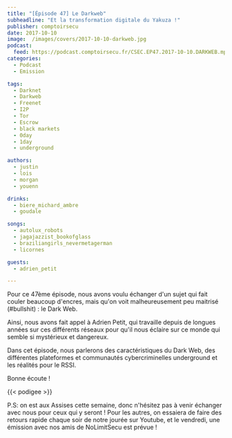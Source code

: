 ```yaml
---
title: "[Épisode 47] Le Darkweb"
subheadline: "Et la transformation digitale du Yakuza !"
publisher: comptoirsecu
date: 2017-10-10
image:  /images/covers/2017-10-10-darkweb.jpg
podcast:
  feed: https://podcast.comptoirsecu.fr/CSEC.EP47.2017-10-10.DARKWEB.mp3
categories:
  - Podcast
  - Emission

tags:
  - Darknet
  - Darkweb
  - Freenet
  - I2P
  - Tor
  - Escrow
  - black markets
  - 0day
  - 1day
  - underground

authors:
  - justin
  - lois
  - morgan
  - youenn

drinks:
  - biere_michard_ambre
  - goudale

songs:
  - autolux_robots
  - jagajazzist_bookofglass
  - braziliangirls_nevermetagerman
  - licornes

guests:
  - adrien_petit

---
```


Pour ce 47ème épisode, nous avons voulu échanger d'un sujet qui fait couler beaucoup d'encres, mais qu'on voit malheureusement peu maitrisé (#bullshit) : le Dark Web.

Ainsi, nous avons fait appel à Adrien Petit, qui travaille depuis de longues années sur ces différents réseaux pour qu'il nous éclaire sur ce monde qui semble si mystérieux et dangereux.

Dans cet épisode, nous parlerons des caractéristiques du Dark Web, des différentes plateformes et communautés cybercriminelles underground et les réalités pour le RSSI.

Bonne écoute !

{{< podigee >}}

P.S: on est aux Assises cette semaine, donc n'hésitez pas à venir échanger avec nous pour ceux qui y seront ! Pour les autres, on essaiera de faire des retours rapide chaque soir de notre jourée sur Youtube, et le vendredi, une émission avec nos amis de NoLimitSecu est prévue !
